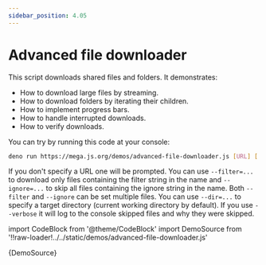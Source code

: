 ```yaml
---
sidebar_position: 4.05
---
```


# Advanced file downloader

This script downloads shared files and folders. It demonstrates:

- How to download large files by streaming.
- How to download folders by iterating their children.
- How to implement progress bars.
- How to handle interrupted downloads.
- How to verify downloads.

You can try by running this code at your console:

```bash
deno run https://mega.js.org/demos/advanced-file-downloader.js [URL] [...flags]
```

If you don't specify a URL one will be prompted. You can use `--filter=...` to download only files containing the filter string in the name and `--ignore=...` to skip all files containing the ignore string in the name. Both `--filter` and `--ignore` can be set multiple files. You can use `--dir=...` to specify a target directory (current working directory by default). If you use `--verbose` it will log to the console skipped files and why they were skipped.

import CodeBlock from '@theme/CodeBlock'
import DemoSource from '!!raw-loader!../../static/demos/advanced-file-downloader.js'

<CodeBlock language="js">{DemoSource}</CodeBlock>
